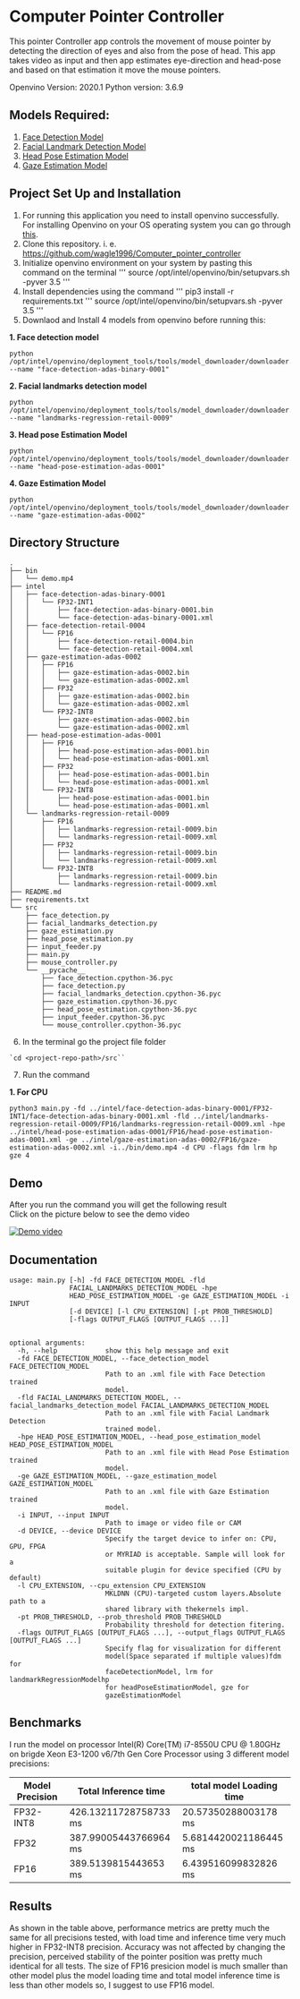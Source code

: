 # Computer Pointer Controller

This pointer Controller app controls the movement of mouse pointer by detecting the direction of eyes and also from the pose of head. This app takes video as input and then app estimates eye-direction and head-pose and based on that estimation it move the mouse pointers.

Openvino Version: 2020.1
Python version: 3.6.9

Models Required:
---------------------------------------------
1. [Face Detection Model](https://docs.openvinotoolkit.org/latest/omz_models_intel_face_detection_adas_binary_0001_description_face_detection_adas_binary_0001.html) 
2. [Facial Landmark Detection Model](https://docs.openvinotoolkit.org/latest/omz_models_intel_landmarks_regression_retail_0009_description_landmarks_regression_retail_0009.html)
3. [Head Pose Estimation Model](https://docs.openvinotoolkit.org/latest/omz_models_intel_head_pose_estimation_adas_0001_description_head_pose_estimation_adas_0001.html)
4. [Gaze Estimation Model](https://docs.openvinotoolkit.org/latest/omz_models_intel_gaze_estimation_adas_0002_description_gaze_estimation_adas_0002.html)


## Project Set Up and Installation

1. For running this application you need to install openvino successfully. For installing Openvino on your OS operating system you can go through [this](https://docs.openvinotoolkit.org/latest/index.html). 
2. Clone this repository. i. e.  https://github.com/wagle1996/Computer_pointer_controller
3. Initialize openvino environment on your system by pasting this command on the terminal
'''
source /opt/intel/openvino/bin/setupvars.sh -pyver 3.5
'''
4. Install dependencies using the command 
'''
pip3 install -r requirements.txt
'''
source /opt/intel/openvino/bin/setupvars.sh -pyver 3.5
'''
5. Downlaod and Install 4 models from openvino before running this:

**1. <B> Face detection model</B>**
```
python /opt/intel/openvino/deployment_tools/tools/model_downloader/downloader.py --name "face-detection-adas-binary-0001"
```
**2. <B> Facial landmarks detection model </B>**
```
python /opt/intel/openvino/deployment_tools/tools/model_downloader/downloader.py --name "landmarks-regression-retail-0009"
```
**3.<B> Head pose Estimation Model </B>**
```
python /opt/intel/openvino/deployment_tools/tools/model_downloader/downloader.py --name "head-pose-estimation-adas-0001"
```
**4.<B> Gaze Estimation Model </B>**
```
python /opt/intel/openvino/deployment_tools/tools/model_downloader/downloader.py --name "gaze-estimation-adas-0002"
```
## Directory Structure
```
.
├── bin
│   └── demo.mp4
├── intel
│   ├── face-detection-adas-binary-0001
│   │   └── FP32-INT1
│   │       ├── face-detection-adas-binary-0001.bin
│   │       └── face-detection-adas-binary-0001.xml
│   ├── face-detection-retail-0004
│   │   └── FP16
│   │       ├── face-detection-retail-0004.bin
│   │       └── face-detection-retail-0004.xml
│   ├── gaze-estimation-adas-0002
│   │   ├── FP16
│   │   │   ├── gaze-estimation-adas-0002.bin
│   │   │   └── gaze-estimation-adas-0002.xml
│   │   ├── FP32
│   │   │   ├── gaze-estimation-adas-0002.bin
│   │   │   └── gaze-estimation-adas-0002.xml
│   │   └── FP32-INT8
│   │       ├── gaze-estimation-adas-0002.bin
│   │       └── gaze-estimation-adas-0002.xml
│   ├── head-pose-estimation-adas-0001
│   │   ├── FP16
│   │   │   ├── head-pose-estimation-adas-0001.bin
│   │   │   └── head-pose-estimation-adas-0001.xml
│   │   ├── FP32
│   │   │   ├── head-pose-estimation-adas-0001.bin
│   │   │   └── head-pose-estimation-adas-0001.xml
│   │   └── FP32-INT8
│   │       ├── head-pose-estimation-adas-0001.bin
│   │       └── head-pose-estimation-adas-0001.xml
│   └── landmarks-regression-retail-0009
│       ├── FP16
│       │   ├── landmarks-regression-retail-0009.bin
│       │   └── landmarks-regression-retail-0009.xml
│       ├── FP32
│       │   ├── landmarks-regression-retail-0009.bin
│       │   └── landmarks-regression-retail-0009.xml
│       └── FP32-INT8
│           ├── landmarks-regression-retail-0009.bin
│           └── landmarks-regression-retail-0009.xml
├── README.md
├── requirements.txt
└── src
    ├── face_detection.py
    ├── facial_landmarks_detection.py
    ├── gaze_estimation.py
    ├── head_pose_estimation.py
    ├── input_feeder.py
    ├── main.py
    ├── mouse_controller.py
    └── __pycache__
        ├── face_detection.cpython-36.pyc
        ├── face_detection.py
        ├── facial_landmarks_detection.cpython-36.pyc
        ├── gaze_estimation.cpython-36.pyc
        ├── head_pose_estimation.cpython-36.pyc
        ├── input_feeder.cpython-36.pyc
        └── mouse_controller.cpython-36.pyc

```
6. In the terminal go the project file folder

```
`cd <project-repo-path>/src``

```
7. Run the command


**1. For CPU**
```
python3 main.py -fd ../intel/face-detection-adas-binary-0001/FP32-INT1/face-detection-adas-binary-0001.xml -fld ../intel/landmarks-regression-retail-0009/FP16/landmarks-regression-retail-0009.xml -hpe ../intel/head-pose-estimation-adas-0001/FP16/head-pose-estimation-adas-0001.xml -ge ../intel/gaze-estimation-adas-0002/FP16/gaze-estimation-adas-0002.xml -i../bin/demo.mp4 -d CPU -flags fdm lrm hp gze 4

```
## Demo

After you run the command you will get the following result <BR>
Click on the picture below to see the demo video

[![Demo video](https://i9.ytimg.com/vi/N85XMrJvIAc/mq2.jpg?sqp=CPSslPkF&rs=AOn4CLCPFyaCYNIapiFH2VdyWIAcZQdA7g)](https://www.youtube.com/watch?v=N85XMrJvIAc)

## Documentation
```
usage: main.py [-h] -fd FACE_DETECTION_MODEL -fld
               FACIAL_LANDMARKS_DETECTION_MODEL -hpe
               HEAD_POSE_ESTIMATION_MODEL -ge GAZE_ESTIMATION_MODEL -i INPUT
               [-d DEVICE] [-l CPU_EXTENSION] [-pt PROB_THRESHOLD]
               [-flags OUTPUT_FLAGS [OUTPUT_FLAGS ...]]


optional arguments:
  -h, --help            show this help message and exit
  -fd FACE_DETECTION_MODEL, --face_detection_model FACE_DETECTION_MODEL
                        Path to an .xml file with Face Detection trained
                        model.
  -fld FACIAL_LANDMARKS_DETECTION_MODEL, --facial_landmarks_detection_model FACIAL_LANDMARKS_DETECTION_MODEL
                        Path to an .xml file with Facial Landmark Detection
                        trained model.
  -hpe HEAD_POSE_ESTIMATION_MODEL, --head_pose_estimation_model HEAD_POSE_ESTIMATION_MODEL
                        Path to an .xml file with Head Pose Estimation trained
                        model.
  -ge GAZE_ESTIMATION_MODEL, --gaze_estimation_model GAZE_ESTIMATION_MODEL
                        Path to an .xml file with Gaze Estimation trained
                        model.
  -i INPUT, --input INPUT
                        Path to image or video file or CAM
  -d DEVICE, --device DEVICE
                        Specify the target device to infer on: CPU, GPU, FPGA
                        or MYRIAD is acceptable. Sample will look for a
                        suitable plugin for device specified (CPU by default)
  -l CPU_EXTENSION, --cpu_extension CPU_EXTENSION
                        MKLDNN (CPU)-targeted custom layers.Absolute path to a
                        shared library with thekernels impl.
  -pt PROB_THRESHOLD, --prob_threshold PROB_THRESHOLD
                        Probability threshold for detection fitering.
  -flags OUTPUT_FLAGS [OUTPUT_FLAGS ...], --output_flags OUTPUT_FLAGS [OUTPUT_FLAGS ...]
                        Specify flag for visualization for different
                        model(Space separated if multiple values)fdm for
                        faceDetectionModel, lrm for landmarkRegressionModelhp
                        for headPoseEstimationModel, gze for
                        gazeEstimationModel
```

## Benchmarks
I run the model on processor Intel(R) Core(TM) i7-8550U CPU @ 1.80GHz on brigde Xeon E3-1200 v6/7th Gen Core Processor using 3 different model precisions:

|Model Precision |Total Inference time   |total model Loading time|
|----------------|-----------------------|------------------------|
|FP32-INT8      |426.13211728758733 ms   |20.57350288003178 ms   |
|FP32           |387.99005443766964 ms   |5.6814420021186445 ms  |
|FP16           |389.5139815443653 ms    |6.439516099832826 ms   |

## Results
As shown in the table above, performance metrics are pretty much the same for all precisions tested, with load time and inference time very much higher in FP32-INT8 precision. Accuracy was not affected by changing the precision, perceived stability of the pointer position was pretty much identical for all tests. The size of FP16 presicion model is much smaller than other model plus the model loading time and total model inference time is less than other models so, I suggest to use FP16 model.
